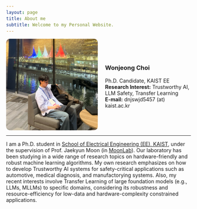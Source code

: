 ```yaml
---
layout: page
title: About me
subtitle: Welcome to my Personal Website.
---
```


<div style="display: flex; align-items: center; gap: 20px;">
  <img src="/assets/img/aboutme2.jpg" width="250" height="250" style="border-radius: 10px;">

  <div>
    <h3><strong>Wonjeong Choi</strong></h3>
    <p>Ph.D. Candidate, KAIST EE<br>
    <strong>Research Interest:</strong> Trustworthy AI, LLM Safety, Transfer Learning<br>
    <strong>E-mail:</strong> dnjswjd5457 (at) kaist.ac.kr</p>
  </div>
</div>

---

I am a Ph.D. student in [School of Electrical Engineering (EE), KAIST](https://ee.kaist.ac.kr/en/), under the supervision of Prof. Jaekyun Moon (in [MoonLab](http://moonlab.kaist.ac.kr)\). Our laboratory has been studying in a wide range of research topics on hardware-friendly and robust machine learning algorithms. My own research emphasizes on how to develop Trustworthy AI systems for safety-critical applications such as automotive, medical diagnosis, and manufactorying systems. Also, my recent interests involve Transfer Learning of large foundation models (e.g., LLMs, MLLMs) to specific domains, considering its robustness and resource-efficiency for low-data and hardware-complexity constrained applications. 

